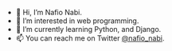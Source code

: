 - 👋 Hi, I’m Nafio Nabi.
- 👀 I’m interested in web programming.
- 🌱 I’m currently learning Python, and Django.
- 📫 You can reach me on Twitter [@nafio_nabi](https://twitter.com/nafio_nabi).

<!---
nafio-nabi/nafio-nabi is a ✨ special ✨ repository because its `README.md` (this file) appears on your GitHub profile.
You can click the Preview link to take a look at your changes.
--->
